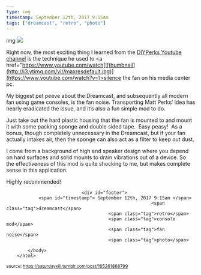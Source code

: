 ```yaml
---
type: img
timestamp: September 12th, 2017 9:15am
tags: ["dreamcast", "retro", "photo"]
---
```

img
<img src="https://saturdayxiii.github.io/media/165261868799.jpg"/>
                                                                                          
Right now, the most exciting thing I learned from the <a href="https://www.youtube.com/channel/UCUQo7nzH1sXVpzL92VesANw" target="_blank">DIYPerks Youtube channel</a> is the technique he used to <a href="https://www.youtube.com/watch[![thumbnail](http://i3.ytimg.com/vi/ /maxresdefault.jpg)](https://www.youtube.com/watch?v= )>silence the fan on his media center pc</a>.

My biggest pet peeve about the Dreamcast, and subsequently all modern fan using game consoles, is the fan noise. Transporting Matt Perks’ idea has nearly eradicated the issue, and it’s also a fun simple mod to do.  

Just take out the hard plastic housing that the fan is mounted to and mount it with some packing sponge and double sided tape.  Easy peasy!  As a bonus, though completely unnecessary in the Dreamcast, but if your fan actually intakes air, then the sponge can also act as a filter to keep out dust.

I come from a background of high end speaker design where you depend on hard surfaces and solid mounts to drain vibrations out of a device. So the effectiveness of this mod is quite shocking to me, but makes complete sense in this application.

Highly recommended!
 
                                    
                
                
                
                
                                <div id="footer">
                <span id="timestamp"> September 12th, 2017 9:15am </span>
                                                          <span class="tag">dreamcast</span>
                                          <span class="tag">retro</span>
                                          <span class="tag">console mod</span>
                                          <span class="tag">fan noise</span>
                                          <span class="tag">photo</span>
                                                    
            </body>
        </html>

        
<small>source: https://saturdayxiii.tumblr.com/post/165261868799</small>